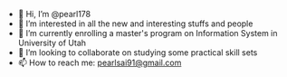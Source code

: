 - 👋 Hi, I’m @pearl178
- 👀 I’m interested in all the new and interesting stuffs and people
- 🌱 I’m currently enrolling a master's program on Information System in University of Utah
- 💞️ I’m looking to collaborate on studying some practical skill sets
- 📫 How to reach me: pearlsai91@gmail.com

<!---
pearl178/pearl178 is a ✨ special ✨ repository because its `README.md` (this file) appears on your GitHub profile.
You can click the Preview link to take a look at your changes.
--->
